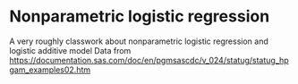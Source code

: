 # Nonparametric logistic regression
A very roughly classwork about nonparametric logistic regression and logistic additive model
Data from https://documentation.sas.com/doc/en/pgmsascdc/v_024/statug/statug_hpgam_examples02.htm

